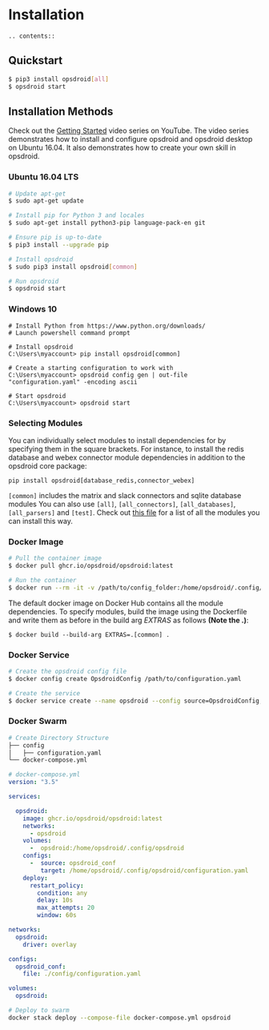 # Installation

```eval_rst
.. contents::
```

## Quickstart

```bash
$ pip3 install opsdroid[all]
$ opsdroid start
```

## Installation Methods

Check out the [Getting Started](https://www.youtube.com/watch?v=7wyIi_cpodE&list=PLViQCHlMbEq5nZL6VNrUxu--Of1uCpflq) video series on YouTube. The video series demonstrates how to install and configure opsdroid and opsdroid desktop on Ubuntu 16.04. It also demonstrates how to create your own skill in opsdroid.

### Ubuntu 16.04 LTS

```bash
# Update apt-get
$ sudo apt-get update

# Install pip for Python 3 and locales
$ sudo apt-get install python3-pip language-pack-en git

# Ensure pip is up-to-date
$ pip3 install --upgrade pip

# Install opsdroid
$ sudo pip3 install opsdroid[common]

# Run opsdroid
$ opsdroid start
```

### Windows 10

```
# Install Python from https://www.python.org/downloads/
# Launch powershell command prompt

# Install opsdroid
C:\Users\myaccount> pip install opsdroid[common]

# Create a starting configuration to work with
C:\Users\myaccount> opsdroid config gen | out-file "configuration.yaml" -encoding ascii

# Start opsdroid
C:\Users\myaccount> opsdroid start
```

### Selecting Modules

You can individually select modules to install dependencies for by specifying them
in the square brackets. For instance, to install the redis database and webex connector
module dependencies in addition to the opsdroid core package:
```
pip install opsdroid[database_redis,connector_webex]
```

`[common]` includes the matrix and slack connectors and sqlite database modules
You can also use `[all]`, `[all_connectors]`, `[all_databases]`, `[all_parsers]` and `[test]`.
Check out [this file](https://github.com/opsdroid/opsdroid/blob/master/setup.cfg#L79)
for a list of all the modules you can install this way.

### Docker Image

```bash
# Pull the container image
$ docker pull ghcr.io/opsdroid/opsdroid:latest

# Run the container
$ docker run --rm -it -v /path/to/config_folder:/home/opsdroid/.config/opsdroid ghcr.io/opsdroid/opsdroid:latest
```

The default docker image on Docker Hub contains all the module dependencies. To
specify modules, build the image using the Dockerfile and write them as before
in the build arg *EXTRAS* as follows **(Note the .)**:
```
$ docker build --build-arg EXTRAS=.[common] .
```

### Docker Service

```bash
# Create the opsdroid config file
$ docker config create OpsdroidConfig /path/to/configuration.yaml

# Create the service
$ docker service create --name opsdroid --config source=OpsdroidConfig,target=/home/opsdroid/.config/opsdroid/configuration.yaml --mount 'type=volume,src=OpsdroidData,dst=/home/opsdroid/.config/opsdroid' ghcr.io/opsdroid/opsdroid:latest
```

### Docker Swarm

```bash
# Create Directory Structure
├── config
│   ├── configuration.yaml
└── docker-compose.yml
```

```yaml
# docker-compose.yml
version: "3.5"

services:

  opsdroid:
    image: ghcr.io/opsdroid/opsdroid:latest
    networks:
      - opsdroid
    volumes:
      -  opsdroid:/home/opsdroid/.config/opsdroid
    configs:
      -  source: opsdroid_conf
         target: /home/opsdroid/.config/opsdroid/configuration.yaml
    deploy:
      restart_policy:
        condition: any
        delay: 10s
        max_attempts: 20
        window: 60s

networks:
  opsdroid:
    driver: overlay

configs:
  opsdroid_conf:
    file: ./config/configuration.yaml

volumes:
  opsdroid:
```

```bash
# Deploy to swarm
docker stack deploy --compose-file docker-compose.yml opsdroid
```
